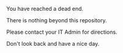 You have reached a dead end.

There is nothing beyond this repository.

Please contact your IT Admin for directions.

Don't look back and have a nice day.
